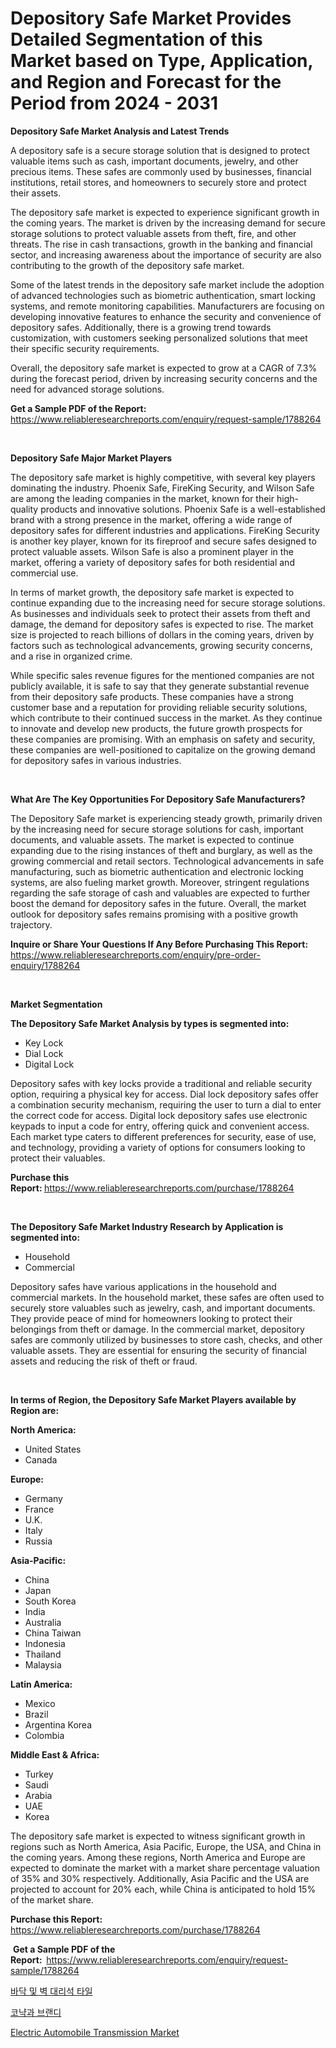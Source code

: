 <p><h1>Depository Safe Market Provides Detailed Segmentation of this Market based on Type, Application, and Region and Forecast for the Period from 2024 - 2031</h1></p><p><strong>Depository Safe Market Analysis and Latest Trends</strong></p>
<p><p>A depository safe is a secure storage solution that is designed to protect valuable items such as cash, important documents, jewelry, and other precious items. These safes are commonly used by businesses, financial institutions, retail stores, and homeowners to securely store and protect their assets.</p><p>The depository safe market is expected to experience significant growth in the coming years. The market is driven by the increasing demand for secure storage solutions to protect valuable assets from theft, fire, and other threats. The rise in cash transactions, growth in the banking and financial sector, and increasing awareness about the importance of security are also contributing to the growth of the depository safe market.</p><p>Some of the latest trends in the depository safe market include the adoption of advanced technologies such as biometric authentication, smart locking systems, and remote monitoring capabilities. Manufacturers are focusing on developing innovative features to enhance the security and convenience of depository safes. Additionally, there is a growing trend towards customization, with customers seeking personalized solutions that meet their specific security requirements.</p><p>Overall, the depository safe market is expected to grow at a CAGR of 7.3% during the forecast period, driven by increasing security concerns and the need for advanced storage solutions.</p></p>
<p><strong>Get a Sample PDF of the Report:&nbsp;</strong> <a href="https://www.reliableresearchreports.com/enquiry/request-sample/1788264">https://www.reliableresearchreports.com/enquiry/request-sample/1788264</a></p>
<p>&nbsp;</p>
<p><strong>Depository Safe Major Market Players</strong></p>
<p><p>The depository safe market is highly competitive, with several key players dominating the industry. Phoenix Safe, FireKing Security, and Wilson Safe are among the leading companies in the market, known for their high-quality products and innovative solutions. Phoenix Safe is a well-established brand with a strong presence in the market, offering a wide range of depository safes for different industries and applications. FireKing Security is another key player, known for its fireproof and secure safes designed to protect valuable assets. Wilson Safe is also a prominent player in the market, offering a variety of depository safes for both residential and commercial use.</p><p>In terms of market growth, the depository safe market is expected to continue expanding due to the increasing need for secure storage solutions. As businesses and individuals seek to protect their assets from theft and damage, the demand for depository safes is expected to rise. The market size is projected to reach billions of dollars in the coming years, driven by factors such as technological advancements, growing security concerns, and a rise in organized crime.</p><p>While specific sales revenue figures for the mentioned companies are not publicly available, it is safe to say that they generate substantial revenue from their depository safe products. These companies have a strong customer base and a reputation for providing reliable security solutions, which contribute to their continued success in the market. As they continue to innovate and develop new products, the future growth prospects for these companies are promising. With an emphasis on safety and security, these companies are well-positioned to capitalize on the growing demand for depository safes in various industries.</p></p>
<p>&nbsp;</p>
<p><strong>What Are The Key Opportunities For Depository Safe Manufacturers?</strong></p>
<p><p>The Depository Safe market is experiencing steady growth, primarily driven by the increasing need for secure storage solutions for cash, important documents, and valuable assets. The market is expected to continue expanding due to the rising instances of theft and burglary, as well as the growing commercial and retail sectors. Technological advancements in safe manufacturing, such as biometric authentication and electronic locking systems, are also fueling market growth. Moreover, stringent regulations regarding the safe storage of cash and valuables are expected to further boost the demand for depository safes in the future. Overall, the market outlook for depository safes remains promising with a positive growth trajectory.</p></p>
<p><strong>Inquire or Share Your Questions If Any Before Purchasing This Report:</strong> <a href="https://www.reliableresearchreports.com/enquiry/pre-order-enquiry/1788264">https://www.reliableresearchreports.com/enquiry/pre-order-enquiry/1788264</a></p>
<p>&nbsp;</p>
<p><strong>Market Segmentation</strong></p>
<p><strong>The Depository Safe Market Analysis by types is segmented into:</strong></p>
<p><ul><li>Key Lock</li><li>Dial Lock</li><li>Digital Lock</li></ul></p>
<p><p>Depository safes with key locks provide a traditional and reliable security option, requiring a physical key for access. Dial lock depository safes offer a combination security mechanism, requiring the user to turn a dial to enter the correct code for access. Digital lock depository safes use electronic keypads to input a code for entry, offering quick and convenient access. Each market type caters to different preferences for security, ease of use, and technology, providing a variety of options for consumers looking to protect their valuables.</p></p>
<p><strong>Purchase this Report:&nbsp;</strong><a href="https://www.reliableresearchreports.com/purchase/1788264">https://www.reliableresearchreports.com/purchase/1788264</a></p>
<p>&nbsp;</p>
<p><strong>The Depository Safe Market Industry Research by Application is segmented into:</strong></p>
<p><ul><li>Household</li><li>Commercial</li></ul></p>
<p><p>Depository safes have various applications in the household and commercial markets. In the household market, these safes are often used to securely store valuables such as jewelry, cash, and important documents. They provide peace of mind for homeowners looking to protect their belongings from theft or damage. In the commercial market, depository safes are commonly utilized by businesses to store cash, checks, and other valuable assets. They are essential for ensuring the security of financial assets and reducing the risk of theft or fraud.</p></p>
<p>&nbsp;</p>
<p><strong>In terms of Region, the Depository Safe Market Players available by Region are:</strong></p>
<p>
    <p> <strong> North America: </strong>
        <ul>
            <li>United States</li>
            <li>Canada</li>
        </ul>
        </p> 
    <p> <strong> Europe: </strong>
        <ul>
            <li>Germany</li>
            <li>France</li>
            <li>U.K.</li>
            <li>Italy</li>
            <li>Russia</li>
        </ul>
        </p> 
    <p> <strong> Asia-Pacific: </strong>
        <ul>
            <li>China</li>
            <li>Japan</li>
            <li>South Korea</li>
            <li>India</li>
            <li>Australia</li>
            <li>China Taiwan</li>
            <li>Indonesia</li>
            <li>Thailand</li>
            <li>Malaysia</li>
        </ul>
        </p> 
    <p> <strong> Latin America: </strong>
        <ul>
            <li>Mexico</li>
            <li>Brazil</li>
            <li>Argentina Korea</li>
            <li>Colombia</li>
        </ul>
        </p> 
    <p> <strong> Middle East & Africa: </strong>
        <ul>
            <li>Turkey</li>
            <li>Saudi</li>
            <li>Arabia</li>
            <li>UAE</li>
            <li>Korea</li>
        </ul>
    </p>
    </p>
<p><p>The depository safe market is expected to witness significant growth in regions such as North America, Asia Pacific, Europe, the USA, and China in the coming years. Among these regions, North America and Europe are expected to dominate the market with a market share percentage valuation of 35% and 30% respectively. Additionally, Asia Pacific and the USA are projected to account for 20% each, while China is anticipated to hold 15% of the market share.</p></p>
<p><strong>Purchase this Report: </strong><a href="https://www.reliableresearchreports.com/purchase/1788264">https://www.reliableresearchreports.com/purchase/1788264</a></p>
<p>&nbsp;<strong>Get a Sample PDF of the Report:&nbsp;&nbsp;</strong><a href="https://www.reliableresearchreports.com/enquiry/request-sample/1788264">https://www.reliableresearchreports.com/enquiry/request-sample/1788264</a></p>
<p><strong></strong></p>
<p><p><a href="https://medium.com/@fabiancobuc20222022/%EB%B0%94%EB%8B%A5%EA%B3%BC-%EB%B2%BD-%EB%A7%88%EB%B8%94-%ED%83%80%EC%9D%BC-%EC%8B%9C%EC%9E%A5-%EC%9D%B8%EC%82%AC%EC%9D%B4%ED%8A%B8-%EC%8B%9C%EC%9E%A5-%EB%8F%99%ED%96%A5-%EC%84%B1%EC%9E%A5-2024-%EB%85%84%EB%B6%80%ED%84%B0-2031-%EB%85%84%EA%B9%8C%EC%A7%80-%EC%98%88%EC%B8%A1%EB%90%9C-%EA%B2%B0%EA%B3%BC-6c49e13f35d4">바닥 및 벽 대리석 타일</a></p><p><a href="https://medium.com/@bruiser75687/quot-%EC%BD%94%EB%83%91%EA%B3%BC-%EB%B8%8C%EB%9E%9C%EB%94%94-%EC%8B%9C%EC%9E%A5-%EB%B3%B4%EA%B3%A0%EC%84%9C%EB%8A%94-%EC%9D%B4-%EC%8B%9C%EC%9E%A5%EC%9D%98-%EC%B5%9C%EC%8B%A0-%ED%8A%B8%EB%A0%8C%EB%93%9C%EC%99%80-%EC%84%B1%EC%9E%A5-%EA%B8%B0%ED%9A%8C%EB%A5%BC-%EB%93%9C%EB%9F%AC%EB%83%85%EB%8B%88%EB%8B%A4-quot-fba0d071804a">코냑과 브랜디</a></p><p><a href="https://carnation-joke-41f.notion.site/Electric-Automobile-Transmission-Market-Growth-Market-Trends-COVID-19-Impact-and-Forecasts-for-pe-31860f76b95e43269d92592bcbb2057c">Electric Automobile Transmission Market</a></p></p>